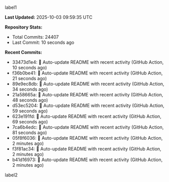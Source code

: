
label1 
<!-- ACTIVITY_START -->
**Last Updated:** 2025-10-03 09:59:35 UTC

**Repository Stats:**
- Total Commits: 24407
- Last Commit: 10 seconds ago

**Recent Commits:**
- 33473d1e4: 🤖 Auto-update README with recent activity (GitHub Action, 10 seconds ago)
- f36b0be41: 🤖 Auto-update README with recent activity (GitHub Action, 21 seconds ago)
- 89e9ec8db: 🤖 Auto-update README with recent activity (GitHub Action, 34 seconds ago)
- 21a58665a: 🤖 Auto-update README with recent activity (GitHub Action, 48 seconds ago)
- d53ec5204: 🤖 Auto-update README with recent activity (GitHub Action, 59 seconds ago)
- 623e191fd: 🤖 Auto-update README with recent activity (GitHub Action, 69 seconds ago)
- 7ca6b4edc: 🤖 Auto-update README with recent activity (GitHub Action, 81 seconds ago)
- 05f8f6036: 🤖 Auto-update README with recent activity (GitHub Action, 2 minutes ago)
- f3f81ac34: 🤖 Auto-update README with recent activity (GitHub Action, 2 minutes ago)
- b41d16973: 🤖 Auto-update README with recent activity (GitHub Action, 2 minutes ago)
<!-- ACTIVITY_END -->

label2

